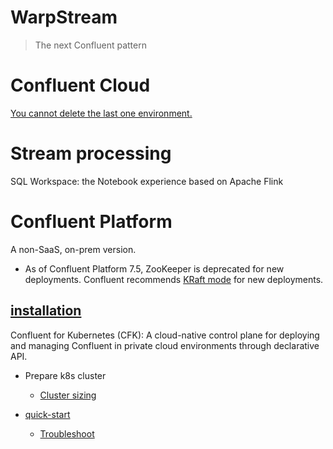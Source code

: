 # WarpStream
> The next Confluent pattern
# Confluent Cloud
[You cannot delete the last one environment.](https://docs.confluent.io/cloud/current/access-management/hierarchy/cloud-environments.html#delete-an-environment)

# Stream processing
SQL Workspace: the Notebook experience based on Apache Flink

# Confluent Platform
A non-SaaS, on-prem version.
- As of Confluent Platform 7.5, ZooKeeper is deprecated for new deployments. Confluent recommends [KRaft mode](https://docs.confluent.io/platform/current/kafka-metadata/kraft.html#kraft-overview) for new deployments.

## [installation](https://www.confluent.io/installation/)
Confluent for Kubernetes (CFK): A cloud-native control plane for deploying and managing Confluent in private cloud environments through declarative API.
- Prepare k8s cluster
   - [Cluster sizing](https://docs.confluent.io/operator/current/co-plan.html#cluster-sizing)
   
- [quick-start](https://docs.confluent.io/operator/current/co-quickstart.html)
  - [Troubleshoot](https://docs.confluent.io/operator/current/blueprints/cob-troubleshooting.html)


